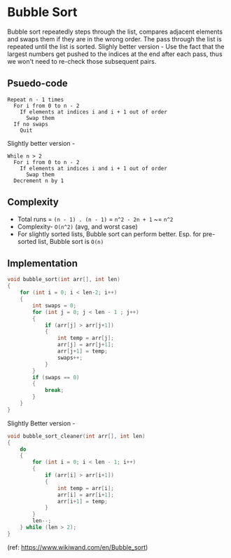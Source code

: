 # Bubble Sort

Bubble sort repeatedly steps through the list, compares adjacent elements and swaps them if they are in the wrong order.
The pass through the list is repeated until the list is sorted. 
Slighly better version - Use the fact that the largest numbers get pushed to the indices at the end after each pass, thus we won't need to re-check those subsequent pairs.

## Psuedo-code
```
Repeat n - 1 times
  For i from 0 to n - 2
    If elements at indices i and i + 1 out of order
      Swap them
  If no swaps
    Quit
```

Slightly better version -
```
While n > 2
  For i from 0 to n - 2
    If elements at indices i and i + 1 out of order
      Swap them
  Decrement n by 1
```

## Complexity
- Total runs = `(n - 1) . (n - 1)` = `n^2 - 2n + 1` ~= `n^2`
- Complexity- `O(n^2)` (avg, and worst case)
- For slightly sorted lists, Bubble sort can perform better. Esp. for pre-sorted list, Bubble sort is `O(n)`

## Implementation

```c
void bubble_sort(int arr[], int len)
{
    for (int i = 0; i < len-2; i++)
    {
        int swaps = 0;
        for (int j = 0; j < len - 1 ; j++)
        {
            if (arr[j] > arr[j+1])
            {
                int temp = arr[j];
                arr[j] = arr[j+1];
                arr[j+1] = temp;
                swaps++;
            }
        }
        if (swaps == 0)
        {
            break;
        }
    }
}
```

Slightly Better version -
```c
void bubble_sort_cleaner(int arr[], int len)
{
    do
    {
        for (int i = 0; i < len - 1; i++)
        {
            if (arr[i] > arr[i+1])
            {
                int temp = arr[i];
                arr[i] = arr[i+1];
                arr[i+1] = temp;
            }
        }
        len--;
    } while (len > 2);
}
```

(ref: https://www.wikiwand.com/en/Bubble_sort)
